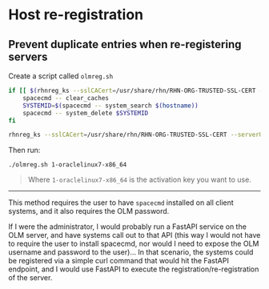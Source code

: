 # Host re-registration

## Prevent duplicate entries when re-registering servers

Create a script called `olmreg.sh`
```bash
if [[ $(rhnreg_ks --sslCACert=/usr/share/rhn/RHN-ORG-TRUSTED-SSL-CERT --serverUrl=http://192.168.56.10/XMLRPC --activationkey=1-oraclelinux7-x86_64) == "This system is already registered. Use --force to override" ]]; then
    spacecmd -- clear_caches
    SYSTEMID=$(spacecmd -- system_search $(hostname))
    spacecmd -- system_delete $SYSTEMID
fi

rhnreg_ks --sslCACert=/usr/share/rhn/RHN-ORG-TRUSTED-SSL-CERT --serverUrl=http://192.168.56.10/XMLRPC --activationkey=$1 --force
```

Then run:

```
./olmreg.sh 1-oraclelinux7-x86_64
```
> Where `1-oraclelinux7-x86_64` is the activation key you want to use.
---

This method requires the user to have `spacecmd` installed on all client systems, and it also requires the OLM password.

If I were the administrator, I would probably run a FastAPI service on the OLM server, and have systems call out to that API (this way I would not have to require the user to install spacecmd, nor would I need to expose the OLM username and password to the user)… In that scenario, the systems could be registered via a simple curl command that would hit the FastAPI endpoint, and I would use FastAPI to execute the registration/re-registration of the server.